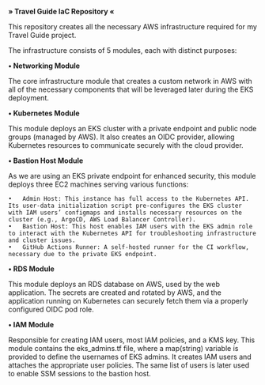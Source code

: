 **» Travel Guide IaC Repository «**

This repository creates all the necessary AWS infrastructure required for my Travel Guide project.

The infrastructure consists of 5 modules, each with distinct purposes:

**• Networking Module**

The core infrastructure module that creates a custom network in AWS with all of the necessary components that will be leveraged later during the EKS deployment.

**• Kubernetes Module**

This module deploys an EKS cluster with a private endpoint and public node groups (managed by AWS). It also creates an OIDC provider, allowing Kubernetes resources to communicate securely with the cloud provider.

**• Bastion Host Module**

As we are using an EKS private endpoint for enhanced security, this module deploys three EC2 machines serving various functions:

	•	Admin Host: This instance has full access to the Kubernetes API. Its user-data initialization script pre-configures the EKS cluster with IAM users’ configmaps and installs necessary resources on the cluster (e.g., ArgoCD, AWS Load Balancer Controller).
	•	Bastion Host: This host enables IAM users with the EKS admin role to interact with the Kubernetes API for troubleshooting infrastructure and cluster issues.
	•	GitHub Actions Runner: A self-hosted runner for the CI workflow, necessary due to the private EKS endpoint.

**• RDS Module**

This module deploys an RDS database on AWS, used by the web application. The secrets are created and rotated by AWS, and the application running on Kubernetes can securely fetch them via a properly configured OIDC pod role.

**• IAM Module**

Responsible for creating IAM users, most IAM policies, and a KMS key. This module contains the eks_admins.tf file, where a map(string) variable is provided to define the usernames of EKS admins. It creates IAM users and attaches the appropriate user policies. The same list of users is later used to enable SSM sessions to the bastion host.
